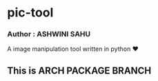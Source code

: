 # pic-tool
### Author : ASHWINI SAHU
A image manipulation tool written in python ❤

## This is ARCH PACKAGE BRANCH
